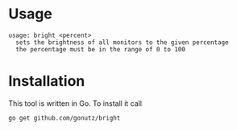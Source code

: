 # Usage

```
usage: bright <percent>
  sets the brightness of all monitors to the given percentage
  the percentage must be in the range of 0 to 100
```

# Installation

This tool is written in Go. To install it call
```
go get github.com/gonutz/bright
```

